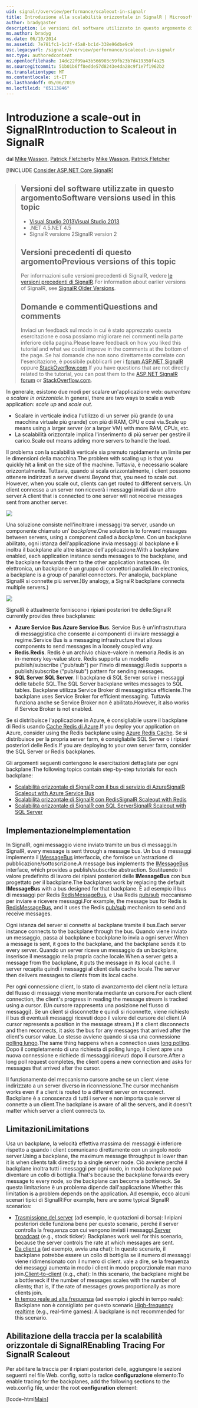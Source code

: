 ```yaml
---
uid: signalr/overview/performance/scaleout-in-signalr
title: Introduzione alla scalabilità orizzontale in SignalR | Microsoft Docs
author: bradygaster
description: Le versioni del software utilizzato in questo argomento di Visual Studio 2013 .NET 4.5 SignalR le versioni precedenti la versione 2 di questo argomento per informazioni sulle versioni precedenti di...
ms.author: bradyg
ms.date: 06/10/2014
ms.assetid: 7e781fc1-1c1f-45a8-bc1d-338e96dbe9c9
msc.legacyurl: /signalr/overview/performance/scaleout-in-signalr
msc.type: authoredcontent
ms.openlocfilehash: 14dc22f99a43b566903c59fb23b7d419350f4a25
ms.sourcegitcommit: 51b01b6ff8edde57d8243e4da28c9f1e7f1962b2
ms.translationtype: MT
ms.contentlocale: it-IT
ms.lasthandoff: 05/06/2019
ms.locfileid: "65113846"
---
```

# <a name="introduction-to-scaleout-in-signalr"></a><span data-ttu-id="797b8-103">Introduzione a scale-out in SignalR</span><span class="sxs-lookup"><span data-stu-id="797b8-103">Introduction to Scaleout in SignalR</span></span>

<span data-ttu-id="797b8-104">dal [Mike Wasson](https://github.com/MikeWasson), [Patrick Fletcher](https://github.com/pfletcher)</span><span class="sxs-lookup"><span data-stu-id="797b8-104">by [Mike Wasson](https://github.com/MikeWasson), [Patrick Fletcher](https://github.com/pfletcher)</span></span>

[!INCLUDE [Consider ASP.NET Core SignalR](~/includes/signalr/signalr-version-disambiguation.md)]

> ## <a name="software-versions-used-in-this-topic"></a><span data-ttu-id="797b8-105">Versioni del software utilizzate in questo argomento</span><span class="sxs-lookup"><span data-stu-id="797b8-105">Software versions used in this topic</span></span>
>
>
> - [<span data-ttu-id="797b8-106">Visual Studio 2013</span><span class="sxs-lookup"><span data-stu-id="797b8-106">Visual Studio 2013</span></span>](https://my.visualstudio.com/Downloads?q=visual%20studio%202013)
> - <span data-ttu-id="797b8-107">.NET 4.5</span><span class="sxs-lookup"><span data-stu-id="797b8-107">.NET 4.5</span></span>
> - <span data-ttu-id="797b8-108">SignalR versione 2</span><span class="sxs-lookup"><span data-stu-id="797b8-108">SignalR version 2</span></span>
>
>
>
> ## <a name="previous-versions-of-this-topic"></a><span data-ttu-id="797b8-109">Versioni precedenti di questo argomento</span><span class="sxs-lookup"><span data-stu-id="797b8-109">Previous versions of this topic</span></span>
>
> <span data-ttu-id="797b8-110">Per informazioni sulle versioni precedenti di SignalR, vedere [le versioni precedenti di SignalR](../older-versions/index.md).</span><span class="sxs-lookup"><span data-stu-id="797b8-110">For information about earlier versions of SignalR, see [SignalR Older Versions](../older-versions/index.md).</span></span>
>
> ## <a name="questions-and-comments"></a><span data-ttu-id="797b8-111">Domande e commenti</span><span class="sxs-lookup"><span data-stu-id="797b8-111">Questions and comments</span></span>
>
> <span data-ttu-id="797b8-112">Inviaci un feedback sul modo in cui è stato apprezzato questa esercitazione e cosa possiamo migliorare nei commenti nella parte inferiore della pagina.</span><span class="sxs-lookup"><span data-stu-id="797b8-112">Please leave feedback on how you liked this tutorial and what we could improve in the comments at the bottom of the page.</span></span> <span data-ttu-id="797b8-113">Se hai domande che non sono direttamente correlate con l'esercitazione, è possibile pubblicarli per i [forum ASP.NET SignalR](https://forums.asp.net/1254.aspx/1?ASP+NET+SignalR) oppure [StackOverflow.com](http://stackoverflow.com/).</span><span class="sxs-lookup"><span data-stu-id="797b8-113">If you have questions that are not directly related to the tutorial, you can post them to the [ASP.NET SignalR forum](https://forums.asp.net/1254.aspx/1?ASP+NET+SignalR) or [StackOverflow.com](http://stackoverflow.com/).</span></span>

<span data-ttu-id="797b8-114">In generale, esistono due modi per scalare un'applicazione web: *aumentare* e *scalare in orizzontale*.</span><span class="sxs-lookup"><span data-stu-id="797b8-114">In general, there are two ways to scale a web application: *scale up* and *scale out*.</span></span>

- <span data-ttu-id="797b8-115">Scalare in verticale indica l'utilizzo di un server più grande (o una macchina virtuale più grande) con più di RAM, CPU e così via.</span><span class="sxs-lookup"><span data-stu-id="797b8-115">Scale up means using a larger server (or a larger VM) with more RAM, CPUs, etc.</span></span>
- <span data-ttu-id="797b8-116">La scalabilità orizzontale implica l'inserimento di più server per gestire il carico.</span><span class="sxs-lookup"><span data-stu-id="797b8-116">Scale out means adding more servers to handle the load.</span></span>

<span data-ttu-id="797b8-117">Il problema con la scalabilità verticale sia premuto rapidamente un limite per le dimensioni della macchina.</span><span class="sxs-lookup"><span data-stu-id="797b8-117">The problem with scaling up is that you quickly hit a limit on the size of the machine.</span></span> <span data-ttu-id="797b8-118">Tuttavia, è necessario scalare orizzontalmente. Tuttavia, quando si scala orizzontalmente, i client possono ottenere indirizzati a server diversi.</span><span class="sxs-lookup"><span data-stu-id="797b8-118">Beyond that, you need to scale out. However, when you scale out, clients can get routed to different servers.</span></span> <span data-ttu-id="797b8-119">Un client connesso a un server non riceverà i messaggi inviati da un altro server.</span><span class="sxs-lookup"><span data-stu-id="797b8-119">A client that is connected to one server will not receive messages sent from another server.</span></span>

![](scaleout-in-signalr/_static/image1.png)

<span data-ttu-id="797b8-120">Una soluzione consiste nell'inoltrare i messaggi tra server, usando un componente chiamato un' *backplane*.</span><span class="sxs-lookup"><span data-stu-id="797b8-120">One solution is to forward messages between servers, using a component called a *backplane*.</span></span> <span data-ttu-id="797b8-121">Con un backplane abilitato, ogni istanza dell'applicazione invia messaggi al backplane e li inoltra il backplane alle altre istanze dell'applicazione.</span><span class="sxs-lookup"><span data-stu-id="797b8-121">With a backplane enabled, each application instance sends messages to the backplane, and the backplane forwards them to the other application instances.</span></span> <span data-ttu-id="797b8-122">(In elettronica, un backplane è un gruppo di connettori paralleli.</span><span class="sxs-lookup"><span data-stu-id="797b8-122">(In electronics, a backplane is a group of parallel connectors.</span></span> <span data-ttu-id="797b8-123">Per analogia, backplane SignalR si connette più server.)</span><span class="sxs-lookup"><span data-stu-id="797b8-123">By analogy, a SignalR backplane connects multiple servers.)</span></span>

![](scaleout-in-signalr/_static/image2.png)

<span data-ttu-id="797b8-124">SignalR è attualmente forniscono i ripiani posteriori tre delle:</span><span class="sxs-lookup"><span data-stu-id="797b8-124">SignalR currently provides three backplanes:</span></span>

- <span data-ttu-id="797b8-125">**Azure Service Bus**.</span><span class="sxs-lookup"><span data-stu-id="797b8-125">**Azure Service Bus**.</span></span> <span data-ttu-id="797b8-126">Service Bus è un'infrastruttura di messaggistica che consente ai componenti di inviare messaggi a regime.</span><span class="sxs-lookup"><span data-stu-id="797b8-126">Service Bus is a messaging infrastructure that allows components to send messages in a loosely coupled way.</span></span>
- <span data-ttu-id="797b8-127">**Redis**.</span><span class="sxs-lookup"><span data-stu-id="797b8-127">**Redis**.</span></span> <span data-ttu-id="797b8-128">Redis è un archivio chiave-valore in memoria.</span><span class="sxs-lookup"><span data-stu-id="797b8-128">Redis is an in-memory key-value store.</span></span> <span data-ttu-id="797b8-129">Redis supporta un modello publish/subscribe ("pub/sub") per l'invio di messaggi.</span><span class="sxs-lookup"><span data-stu-id="797b8-129">Redis supports a publish/subscribe ("pub/sub") pattern for sending messages.</span></span>
- <span data-ttu-id="797b8-130">**SQL Server**.</span><span class="sxs-lookup"><span data-stu-id="797b8-130">**SQL Server**.</span></span> <span data-ttu-id="797b8-131">Il backplane di SQL Server scrive i messaggi delle tabelle SQL.</span><span class="sxs-lookup"><span data-stu-id="797b8-131">The SQL Server backplane writes messages to SQL tables.</span></span> <span data-ttu-id="797b8-132">Backplane utilizza Service Broker di messaggistica efficiente.</span><span class="sxs-lookup"><span data-stu-id="797b8-132">The backplane uses Service Broker for efficient messaging.</span></span> <span data-ttu-id="797b8-133">Tuttavia funziona anche se Service Broker non è abilitato.</span><span class="sxs-lookup"><span data-stu-id="797b8-133">However, it also works if Service Broker is not enabled.</span></span>

<span data-ttu-id="797b8-134">Se si distribuisce l'applicazione in Azure, è consigliabile usare il backplane di Redis usando [Cache Redis di Azure](https://azure.microsoft.com/services/cache/).</span><span class="sxs-lookup"><span data-stu-id="797b8-134">If you deploy your application on Azure, consider using the Redis backplane using [Azure Redis Cache](https://azure.microsoft.com/services/cache/).</span></span> <span data-ttu-id="797b8-135">Se si distribuisce per la propria server farm, è consigliabile SQL Server o i ripiani posteriori delle Redis.</span><span class="sxs-lookup"><span data-stu-id="797b8-135">If you are deploying to your own server farm, consider the SQL Server or Redis backplanes.</span></span>

<span data-ttu-id="797b8-136">Gli argomenti seguenti contengono le esercitazioni dettagliate per ogni backplane:</span><span class="sxs-lookup"><span data-stu-id="797b8-136">The following topics contain step-by-step tutorials for each backplane:</span></span>

- [<span data-ttu-id="797b8-137">Scalabilità orizzontale di SignalR con il bus di servizio di Azure</span><span class="sxs-lookup"><span data-stu-id="797b8-137">SignalR Scaleout with Azure Service Bus</span></span>](scaleout-with-windows-azure-service-bus.md)
- [<span data-ttu-id="797b8-138">Scalabilità orizzontale di SignalR con Redis</span><span class="sxs-lookup"><span data-stu-id="797b8-138">SignalR Scaleout with Redis</span></span>](scaleout-with-redis.md)
- [<span data-ttu-id="797b8-139">Scalabilità orizzontale di SignalR con SQL Server</span><span class="sxs-lookup"><span data-stu-id="797b8-139">SignalR Scaleout with SQL Server</span></span>](scaleout-with-sql-server.md)

## <a name="implementation"></a><span data-ttu-id="797b8-140">Implementazione</span><span class="sxs-lookup"><span data-stu-id="797b8-140">Implementation</span></span>

<span data-ttu-id="797b8-141">In SignalR, ogni messaggio viene inviato tramite un bus di messaggi.</span><span class="sxs-lookup"><span data-stu-id="797b8-141">In SignalR, every message is sent through a message bus.</span></span> <span data-ttu-id="797b8-142">Un bus di messaggi implementa il [IMessageBus](https://msdn.microsoft.com/library/microsoft.aspnet.signalr.messaging.imessagebus(v=vs.100).aspx) interfaccia, che fornisce un'astrazione di pubblicazione/sottoscrizione.</span><span class="sxs-lookup"><span data-stu-id="797b8-142">A message bus implements the [IMessageBus](https://msdn.microsoft.com/library/microsoft.aspnet.signalr.messaging.imessagebus(v=vs.100).aspx) interface, which provides a publish/subscribe abstraction.</span></span> <span data-ttu-id="797b8-143">Sostituendo il valore predefinito di lavoro dei ripiani posteriori delle **IMessageBus** con bus progettato per il backplane.</span><span class="sxs-lookup"><span data-stu-id="797b8-143">The backplanes work by replacing the default **IMessageBus** with a bus designed for that backplane.</span></span> <span data-ttu-id="797b8-144">È ad esempio il bus di messaggi per Redis [RedisMessageBus](https://msdn.microsoft.com/library/microsoft.aspnet.signalr.redis.redismessagebus(v=vs.100).aspx), e Usa Redis [pub/sub](http://redis.io/topics/pubsub) meccanismo per inviare e ricevere messaggi.</span><span class="sxs-lookup"><span data-stu-id="797b8-144">For example, the message bus for Redis is [RedisMessageBus](https://msdn.microsoft.com/library/microsoft.aspnet.signalr.redis.redismessagebus(v=vs.100).aspx), and it uses the Redis [pub/sub](http://redis.io/topics/pubsub) mechanism to send and receive messages.</span></span>

<span data-ttu-id="797b8-145">Ogni istanza del server si connette al backplane tramite il bus.</span><span class="sxs-lookup"><span data-stu-id="797b8-145">Each server instance connects to the backplane through the bus.</span></span> <span data-ttu-id="797b8-146">Quando viene inviato un messaggio, passa al backplane e backplane lo invia a ogni server.</span><span class="sxs-lookup"><span data-stu-id="797b8-146">When a message is sent, it goes to the backplane, and the backplane sends it to every server.</span></span> <span data-ttu-id="797b8-147">Quando un server riceve un messaggio da un backplane, inserisce il messaggio nella propria cache locale.</span><span class="sxs-lookup"><span data-stu-id="797b8-147">When a server gets a message from the backplane, it puts the message in its local cache.</span></span> <span data-ttu-id="797b8-148">Il server recapita quindi i messaggi al client dalla cache locale.</span><span class="sxs-lookup"><span data-stu-id="797b8-148">The server then delivers messages to clients from its local cache.</span></span>

<span data-ttu-id="797b8-149">Per ogni connessione client, lo stato di avanzamento del client nella lettura del flusso di messaggi viene monitorata mediante un cursore.</span><span class="sxs-lookup"><span data-stu-id="797b8-149">For each client connection, the client's progress in reading the message stream is tracked using a cursor.</span></span> <span data-ttu-id="797b8-150">(Un cursore rappresenta una posizione nel flusso di messaggi). Se un client si disconnette e quindi si riconnette, viene richiesto il bus di eventuali messaggi ricevuti dopo il valore del cursore del client.</span><span class="sxs-lookup"><span data-stu-id="797b8-150">(A cursor represents a position in the message stream.) If a client disconnects and then reconnects, it asks the bus for any messages that arrived after the client's cursor value.</span></span> <span data-ttu-id="797b8-151">Lo stesso avviene quando si usa una connessione [polling lungo](../getting-started/introduction-to-signalr.md#transports).</span><span class="sxs-lookup"><span data-stu-id="797b8-151">The same thing happens when a connection uses [long polling](../getting-started/introduction-to-signalr.md#transports).</span></span> <span data-ttu-id="797b8-152">Dopo il completamento di una richiesta di polling lungo, il client apre una nuova connessione e richiede di messaggi ricevuti dopo il cursore.</span><span class="sxs-lookup"><span data-stu-id="797b8-152">After a long poll request completes, the client opens a new connection and asks for messages that arrived after the cursor.</span></span>

<span data-ttu-id="797b8-153">Il funzionamento del meccanismo cursore anche se un client viene indirizzato a un server diverso in riconnessione.</span><span class="sxs-lookup"><span data-stu-id="797b8-153">The cursor mechanism works even if a client is routed to a different server on reconnect.</span></span> <span data-ttu-id="797b8-154">Backplane è a conoscenza di tutti i server e non importa quale server si connette a un client.</span><span class="sxs-lookup"><span data-stu-id="797b8-154">The backplane is aware of all the servers, and it doesn't matter which server a client connects to.</span></span>

## <a name="limitations"></a><span data-ttu-id="797b8-155">Limitazioni</span><span class="sxs-lookup"><span data-stu-id="797b8-155">Limitations</span></span>

<span data-ttu-id="797b8-156">Usa un backplane, la velocità effettiva massima dei messaggi è inferiore rispetto a quando i client comunicano direttamente con un singolo nodo server.</span><span class="sxs-lookup"><span data-stu-id="797b8-156">Using a backplane, the maximum message throughput is lower than it is when clients talk directly to a single server node.</span></span> <span data-ttu-id="797b8-157">Ciò avviene perché il backplane inoltra tutti i messaggi per ogni nodo, in modo backplane può diventare un collo di bottiglia.</span><span class="sxs-lookup"><span data-stu-id="797b8-157">That's because the backplane forwards every message to every node, so the backplane can become a bottleneck.</span></span> <span data-ttu-id="797b8-158">Se questa limitazione è un problema dipende dall'applicazione.</span><span class="sxs-lookup"><span data-stu-id="797b8-158">Whether this limitation is a problem depends on the application.</span></span> <span data-ttu-id="797b8-159">Ad esempio, ecco alcuni scenari tipici di SignalR:</span><span class="sxs-lookup"><span data-stu-id="797b8-159">For example, here are some typical SignalR scenarios:</span></span>

- <span data-ttu-id="797b8-160">[Trasmissione del server](../getting-started/tutorial-server-broadcast-with-signalr.md) (ad esempio, le quotazioni di borsa): I ripiani posteriori delle funziona bene per questo scenario, perché il server controlla la frequenza con cui vengono inviati i messaggi.</span><span class="sxs-lookup"><span data-stu-id="797b8-160">[Server broadcast](../getting-started/tutorial-server-broadcast-with-signalr.md) (e.g., stock ticker): Backplanes work well for this scenario, because the server controls the rate at which messages are sent.</span></span>
- <span data-ttu-id="797b8-161">[Da client a](../getting-started/tutorial-getting-started-with-signalr.md) (ad esempio, avvia una chat): In questo scenario, il backplane potrebbe essere un collo di bottiglia se il numero di messaggi viene ridimensionato con il numero di client. vale a dire, se la frequenza dei messaggi aumenta in modo i client in modo proporzionale man mano join.</span><span class="sxs-lookup"><span data-stu-id="797b8-161">[Client-to-client](../getting-started/tutorial-getting-started-with-signalr.md) (e.g., chat): In this scenario, the backplane might be a bottleneck if the number of messages scales with the number of clients; that is, if the rate of messages grows proportionally as more clients join.</span></span>
- <span data-ttu-id="797b8-162">[In tempo reale ad alta frequenza](../getting-started/tutorial-high-frequency-realtime-with-signalr.md) (ad esempio i giochi in tempo reale): Backplane non è consigliato per questo scenario.</span><span class="sxs-lookup"><span data-stu-id="797b8-162">[High-frequency realtime](../getting-started/tutorial-high-frequency-realtime-with-signalr.md) (e.g., real-time games): A backplane is not recommended for this scenario.</span></span>

## <a name="enabling-tracing-for-signalr-scaleout"></a><span data-ttu-id="797b8-163">Abilitazione della traccia per la scalabilità orizzontale di SignalR</span><span class="sxs-lookup"><span data-stu-id="797b8-163">Enabling Tracing For SignalR Scaleout</span></span>

<span data-ttu-id="797b8-164">Per abilitare la traccia per il ripiani posteriori delle, aggiungere le sezioni seguenti nel file Web. config, sotto la radice **configurazione** elemento:</span><span class="sxs-lookup"><span data-stu-id="797b8-164">To enable tracing for the backplanes, add the following sections to the web.config file, under the root **configuration** element:</span></span>

[!code-html[Main](scaleout-in-signalr/samples/sample1.html)]
